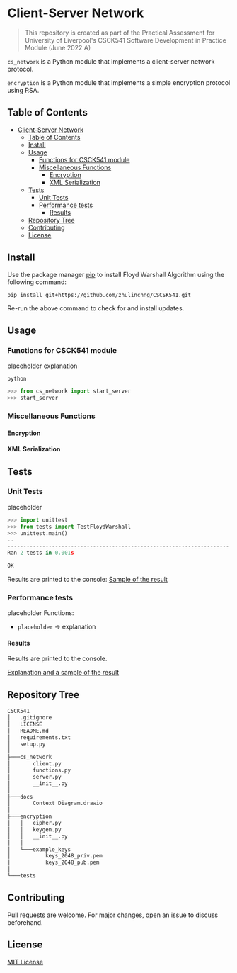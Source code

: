 # Client-Server Network

> This repository is created as part of the Practical Assessment for University of Liverpool's CSCK541 Software Development in Practice Module (June 2022 A)

`cs_network` is a Python module that implements a client-server network protocol.

`encryption` is a Python module that implements a simple encryption protocol using RSA.

## Table of Contents

- [Client-Server Network](#client-server-network)
  - [Table of Contents](#table-of-contents)
  - [Install](#install)
  - [Usage](#usage)
    - [Functions for CSCK541 module](#functions-for-csck541-module)
    - [Miscellaneous Functions](#miscellaneous-functions)
      - [Encryption](#encryption)
      - [XML Serialization](#xml-serialization)
  - [Tests](#tests)
    - [Unit Tests](#unit-tests)
    - [Performance tests](#performance-tests)
      - [Results](#results)
  - [Repository Tree](#repository-tree)
  - [Contributing](#contributing)
  - [License](#license)

## Install

Use the package manager [pip](https://pip.pypa.io/en/stable/) to install Floyd Warshall Algorithm using the following command:

```shell
pip install git+https://github.com/zhulinchng/CSCSK541.git
```

Re-run the above command to check for and install updates.

## Usage

### Functions for CSCK541 module

placeholder explanation

```shell
python
```

```python
>>> from cs_network import start_server
>>> start_server
```

### Miscellaneous Functions

#### Encryption

#### XML Serialization

## Tests

### Unit Tests

placeholder

```python
>>> import unittest
>>> from tests import TestFloydWarshall
>>> unittest.main()
..
----------------------------------------------------------------------
Ran 2 tests in 0.001s

OK
```

Results are printed to the console: [Sample of the result](placeholder)

### Performance tests

placeholder
Functions:

- `placeholder` -> explanation

#### Results

Results are printed to the console.

[Explanation and a sample of the result](placeholder)

## Repository Tree

```bash
CSCK541
│   .gitignore
│   LICENSE
│   README.md
│   requirements.txt
│   setup.py
│
├───cs_network
│       client.py
│       functions.py
│       server.py
│       __init__.py
│
├───docs
│       Context Diagram.drawio
│
├───encryption
│   │   cipher.py
│   │   keygen.py
│   │   __init__.py
│   │
│   └───example_keys
│           keys_2048_priv.pem
│           keys_2048_pub.pem
│
└───tests
```

## Contributing

Pull requests are welcome. For major changes, open an issue to discuss beforehand.

## License

[MIT License](LICENSE)
